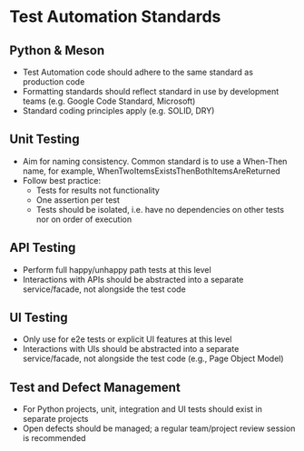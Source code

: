 # Test Automation Standards

## Python & Meson

* Test Automation code should adhere to the same standard as production code
* Formatting standards should reflect standard in use by development teams (e.g. Google Code Standard, Microsoft)
* Standard coding principles apply (e.g. SOLID, DRY)

## Unit Testing

* Aim for naming consistency. Common standard is to use a When-Then name, for example, WhenTwoItemsExistsThenBothItemsAreReturned
* Follow best practice:
  * Tests for results not functionality
  * One assertion per test
  * Tests should be isolated, i.e. have no dependencies on other tests nor on order of execution

## API Testing

* Perform full happy/unhappy path tests at this level
* Interactions with APIs should be abstracted into a separate service/facade, not alongside the test code

## UI Testing

* Only use for e2e tests or explicit UI features at this level
* Interactions with UIs should be abstracted into a separate service/facade, not alongside the test code (e.g., Page Object Model)

## Test and Defect Management

* For Python projects, unit, integration and UI tests should exist in separate projects
* Open defects should be managed; a regular team/project review session is recommended 